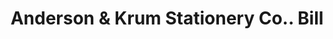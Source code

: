 ---
doi: 10.7916/D8BP1DVK
date_other: '1889'
date_other_textual: '1889'
form: printed ephemera
genre:
- Invoices
name:
- Anderson & Krum Stationery Co.
object_in_context_url: https://biggert.cul.columbia.edu/items/view/ave_biggert_00945
subject_hierarchical_geographic:
- New York, New York, United States
subject_name:
- Anderson & Krum Stationery Co.
title: Anderson & Krum Stationery Co.. Bill
sort_title: Anderson & Krum Stationery Co.. Bill
call_number: ave_biggert_00945
coordinates:
- 40.71277777777778,-74.00583333333333
pid: ave_biggert_00945
identifiers: ave_biggert_00945
permalink: /biggert/ave_biggert_00945/
layout: iiif-image-page
---
